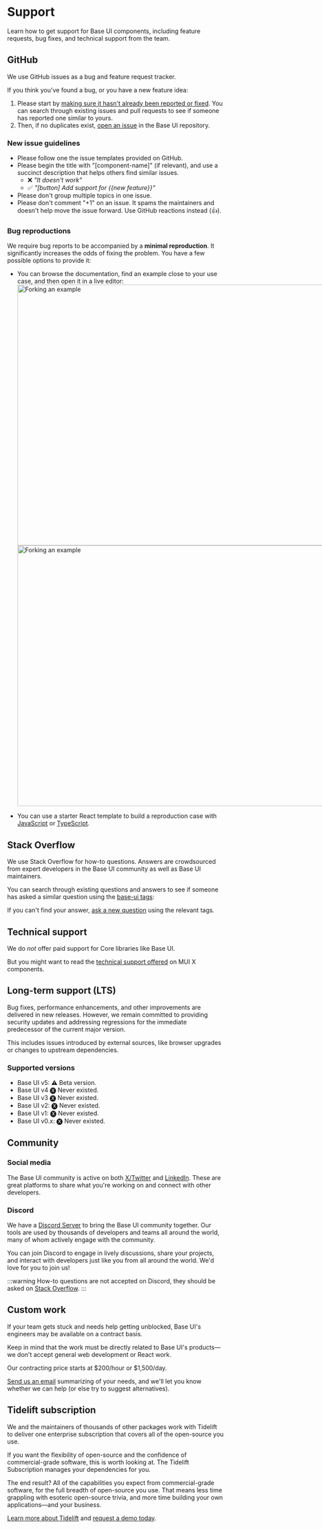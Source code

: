 # Support

<p class="description">Learn how to get support for Base UI components, including feature requests, bug fixes, and technical support from the team.</p>

## GitHub

We use GitHub issues as a bug and feature request tracker.

If you think you've found a bug, or you have a new feature idea:

1. Please start by [making sure it hasn't already been reported or fixed](https://github.com/mui/base-ui/issues?utf8=%E2%9C%93&q=is%3Aopen+is%3Aclosed).
   You can search through existing issues and pull requests to see if someone has reported one similar to yours.
2. Then, if no duplicates exist, [open an issue](https://github.com/mui/base-ui/issues/new/choose) in the Base UI repository.

### New issue guidelines

- Please follow one the issue templates provided on GitHub.
- Please begin the title with "[component-name]" (if relevant), and use a succinct description that helps others find similar issues.
  - ❌ _"It doesn't work"_
  - ✅ _"[button] Add support for {{new feature}}"_
- Please don't group multiple topics in one issue.
- Please don't comment "+1" on an issue. It spams the maintainers and doesn't help move the issue forward. Use GitHub reactions instead (👍).

### Bug reproductions

We require bug reports to be accompanied by a **minimal reproduction**.
It significantly increases the odds of fixing the problem.
You have a few possible options to provide it:

- You can browse the documentation, find an example close to your use case, and then open it in a live editor:
  <a href="/base-ui/react-button/#introduction">
  <span class="only-light-mode">
  <img src="/static/docs-infra/forking-an-example.png" alt="Forking an example" loading="lazy" width="1548" height="606" style="display: block; max-width: 774px;">
  </span>
  <span class="only-dark-mode">
  <img src="/static/docs-infra/forking-an-example-dark.png" alt="Forking an example" loading="lazy" width="1548" height="606" style="display: block; max-width: 774px;">
  </span>
  </a>

- You can use a starter React template to build a reproduction case with [JavaScript](https://stackblitz.com/github/stackblitz/starters/tree/main/react) or [TypeScript](https://stackblitz.com/github/stackblitz/starters/tree/main/react-ts).

## Stack Overflow

We use Stack Overflow for how-to questions. Answers are crowdsourced from expert developers in the Base UI community as well as Base UI maintainers.

You can search through existing questions and answers to see if someone has asked a similar question using the [base-ui tags](https://stackoverflow.com/questions/tagged/base-ui):

If you can't find your answer, [ask a new question](https://stackoverflow.com/questions/ask?tags=reactjs%20base-ui) using the relevant tags.

## Technical support

We do _not_ offer paid support for Core libraries like Base UI.

But you might want to read the [technical support offered](https://mui.com/x/introduction/support/#technical-support) on MUI X components.

## Long-term support (LTS)

Bug fixes, performance enhancements, and other improvements are delivered in new releases.
However, we remain committed to providing security updates and addressing regressions for the immediate predecessor of the current major version.

This includes issues introduced by external sources, like browser upgrades or changes to upstream dependencies.

### Supported versions

- Base UI v5: ⚠️ Beta version.
- Base UI v4 🅧 Never existed.
- Base UI v3 🅧 Never existed.
- Base UI v2: 🅧 Never existed.
- Base UI v1: 🅧 Never existed.
- Base UI v0.x: 🅧 Never existed.

## Community

### Social media

The Base UI community is active on both [X/Twitter](https://twitter.com/MaterialUI) and [LinkedIn](https://www.linkedin.com/company/mui/).
These are great platforms to share what you're working on and connect with other developers.

### Discord

We have a [Discord Server](https://mui.com/r/discord/) to bring the Base UI community together.
Our tools are used by thousands of developers and teams all around the world, many of whom actively engage with the community.

You can join Discord to engage in lively discussions, share your projects, and interact with developers just like you from all around the world. We'd love for you to join us!

:::warning
How-to questions are not accepted on Discord, they should be asked on [Stack Overflow](#stack-overflow).
:::

## Custom work

If your team gets stuck and needs help getting unblocked, Base UI's engineers may be available on a contract basis.

Keep in mind that the work must be directly related to Base UI's products—we don't accept general web development or React work.

Our contracting price starts at $200/hour or $1,500/day.

[Send us an email](mailto:custom-work@mui.com) summarizing of your needs, and we'll let you know whether we can help (or else try to suggest alternatives).

## Tidelift subscription

We and the maintainers of thousands of other packages work with Tidelift to deliver one enterprise subscription that covers all of the open-source you use.

If you want the flexibility of open-source and the confidence of commercial-grade software, this is worth looking at. The Tidelift Subscription manages your dependencies for you.

The end result? All of the capabilities you expect from commercial-grade software, for the full breadth of open-source you use.
That means less time grappling with esoteric open-source trivia, and more time building your own applications—and your business.

<a
  data-ga-event-category="support"
  data-ga-event-action="tidelift"
  href="https://tidelift.com/subscription/pkg/npm-material-ui?utm_source=npm-material-ui&utm_medium=referral&utm_campaign=enterprise">
Learn more about Tidelift</a>
and
<a
  data-ga-event-category="support"
  data-ga-event-action="tidelift"
  href="https://tidelift.com/solutions/schedule-demo?utm_source=npm-material-ui&utm_medium=referral&utm_campaign=enterprise">request a demo today</a>.
